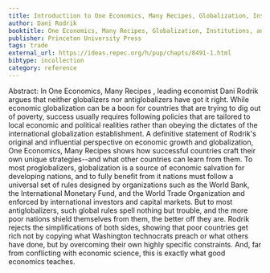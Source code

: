 ```yaml
---
title: Introductiion to One Economics, Many Recipes, Globalization, Institutions, and Economic Growth
author: Dani Rodrik
booktitle: One Economics, Many Recipes, Globalization, Institutions, and Economic Growth
publisher: Princeton University Press
tags: trade
external_url: https://ideas.repec.org/h/pup/chapts/8491-1.html
bibtype: incollection
category: reference
---
```

Abstract: In One Economics, Many Recipes , leading economist Dani Rodrik argues that neither globalizers nor antiglobalizers have got it right. While economic globalization can be a boon for countries that are trying to dig out of poverty, success usually requires following policies that are tailored to local economic and political realities rather than obeying the dictates of the international globalization establishment. A definitive statement of Rodrik's original and influential perspective on economic growth and globalization, One Economics, Many Recipes shows how successful countries craft their own unique strategies--and what other countries can learn from them. To most proglobalizers, globalization is a source of economic salvation for developing nations, and to fully benefit from it nations must follow a universal set of rules designed by organizations such as the World Bank, the International Monetary Fund, and the World Trade Organization and enforced by international investors and capital markets. But to most antiglobalizers, such global rules spell nothing but trouble, and the more poor nations shield themselves from them, the better off they are. Rodrik rejects the simplifications of both sides, showing that poor countries get rich not by copying what Washington technocrats preach or what others have done, but by overcoming their own highly specific constraints. And, far from conflicting with economic science, this is exactly what good economics teaches.
